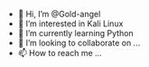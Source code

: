 - 👋 Hi, I’m @Gold-angel
- 👀 I’m interested in Kali Linux
- 🌱 I’m currently learning Python
- 💞️ I’m looking to collaborate on ...
- 📫 How to reach me ...

<!---
Gold-angel/Gold-angel is a ✨ special ✨ repository because its `README.md` (this file) appears on your GitHub profile.
You can click the Preview link to take a look at your changes.
--->
